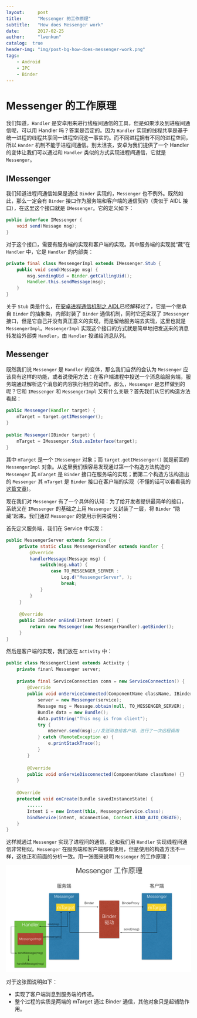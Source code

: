 ```yaml
---
layout:     post
title:      "Messenger 的工作原理"
subtitle:   "How does Messenger work"
date:       2017-02-25
author:     "lwenkun"
catalog:  true
header-img: "img/post-bg-how-does-messenger-work.png"
tags:
    - Android
    - IPC
    - Binder
---
```

# Messenger 的工作原理 #

我们知道，`Handler` 是安卓用来进行线程间通信的工具，但是如果涉及到进程间通信呢，可以用 Handler 吗？答案是否定的。因为 `Handler` 实现的线程共享是基于统一进程的线程共享同一进程空间这一事实的。而不同进程拥有不同的进程空间，所以 `Hander` 机制不能于进程间通信。别太沮丧，安卓为我们提供了一个 Handler 的变体让我们可以通过和 `Handler` 类似的方式实现进程间通信，它就是 `Messenger`。

<!-- more -->

## IMessenger ##
我们知道进程间通信如果是通过 `Binder` 实现的，`Messenger` 也不例外。既然如此，那么一定会有 `Binder` 接口作为服务端和客户端的通信契约（类似于 AIDL 接口），在这里这个接口就是 `IMessenger`。它的定义如下：

```java
public interface IMessenger {
    void send(Message msg);
}
```

对于这个接口，需要有服务端的实现和客户端的实现。其中服务端的实现就“藏”在 `Handler` 中，它是 `Handler` 的内部类：

```java
private final class MessengerImpl extends IMessenger.Stub {
    public void send(Message msg) {
        msg.sendingUid = Binder.getCallingUid();
        Handler.this.sendMessage(msg);
    }
}
```

关于 `Stub` 类是什么，在[安卓进程通信机制之 AIDL](/2016/10/28/android-IPC-AIDL/)已经解释过了，它是一个继承自 `Binder` 的抽象类，内部封装了 `Binder` 通信机制，同时它还实现了 `IMessenger` 接口，但是它自己并没有真正意义的实现，而是留给服务端去实现，这里也就是 `MessengerImpl`。`MessengerImpl` 实现这个接口的方式就是简单地把发送来的消息转发给外部类 `Handler`，由 `Handler` 投递给消息队列。

## Messenger ##

既然我们说 `Messenger` 是 `Handler` 的变体，那么我们自然的会认为 `Messenger` 应该具有这样的功能，或者说使用方法：在客户端进程中投送一个消息给服务端，服务端通过解析这个消息的内容执行相应的动作。那么，`Messenger` 是怎样做到的呢？它和 `IMessenger` 和 `MessengerImpl` 又有什么关联？首先我们从它的构造方法看起：

```java
public Messenger(Handler target) {
    mTarget = target.getIMessenger();
}

public Messenger(IBinder target) {
    mTarget = IMessenger.Stub.asInterface(target);
}
```
其中 `mTarget` 是一个 `IMessenger` 对象；而 `target.getIMessenger()` 就是前面的 `MessengerImpl` 对象。从这里我们很容易发现通过第一个构造方法构造的 `Messenger` 其 `mTarget` 是 `Binder` 接口在服务端的实现；而第二个构造方法构造出的 `Messenger` 其 `mTarget` 是 `Binder` 接口在客户端的实现（不懂的话可以看看我的[这篇文章](/2016/10/28/android-IPC-AIDL/))。

现在我们对 `Messenger` 有了一个具体的认知：为了给开发者提供最简单的接口，系统又在 `IMessenger` 的基础之上用 `Messenger` 又封装了一层，将 `Binder` “隐藏”起来。我们通过 `Messenger` 的使用示例来说明：

首先定义服务端，我们在 Service 中实现：

```java
public MessengerServer extends Service {
     private static class MessengerHandler extends Handler {
         @Override
         handlerMessage(Message msg) {
             switch(msg.what) {
                 case TO_MESSENGER_SERVER :
                     Log.d("MessengerServer", );
                     break;
             }
         }    
     }
     
     @Override
     public IBinder onBind(Intent intent) {
         return new Messenger(new MessengerHandler).getBinder();
     }
}
```
然后是客户端的实现，我们放在 `Activity` 中：

```java
public class MessengerClient extends Activity {
    private finanl Messenger server;
    
    private final ServiceConnection conn = new ServiceConnection() {
        @Override 
        public void onServiceConnected(ComponentName className, IBinder service) {
            server = new Messenger(service);
            Message msg = Message.obtain(null, TO_MESSENGER_SERVER);
            Bundle data = new Bundle();
            data.putString("This msg is from client");
            try {
                mServer.send(msg);//发送消息给客户端，进行了一次远程调用
            } catch (RemoteException e) {
                e.printStackTrace();
            }
        }
        
        @Override
        public void onServieDisconnected(ComponentName className) {}
    }
    
    @Override
    protected void onCreate(Bundle savedInstanceState) {
        ......
        Intent i = new Intent(this, MessengerService.class);
        bindService(intent, mConnection, Context.BIND_AUTO_CREATE);
    }
}
```
这样就通过 `Messenger` 实现了进程间的通信，这和我们用 `Handler` 实现线程间通信非常相似。`Messenger` 在服务端和客户端都有使用，但是使用的构造方法不一样，这也正和前面的分析一致。用一张图来说明 `Messenger` 的工作原理：

![](/img/in-post/post_how_does_messenger_work/how_does_messenger_work.png)

对于这张图说明如下：

- 实现了客户端消息到服务端的传递。
- 整个过程的实质是两端的 mTarget 通过 Binder 通信，其他对象只是起辅助作用。